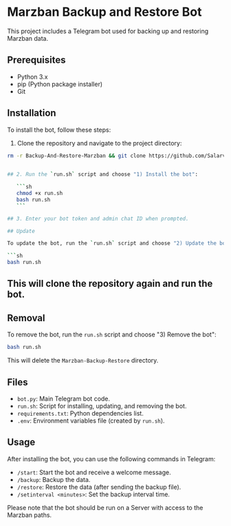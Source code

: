 
# Marzban Backup and Restore Bot

This project includes a Telegram bot used for backing up and restoring Marzban data.

## Prerequisites

- Python 3.x
- pip (Python package installer)
- Git

## Installation

To install the bot, follow these steps:

 1. Clone the repository and navigate to the project directory:

 ```sh
rm -r Backup-And-Restore-Marzban && git clone https://github.com/Salarvand-Education/Backup-And-Restore-Marzban.git && cd Backup-And-Restore-Marzban ```
    

## 2. Run the `run.sh` script and choose "1) Install the bot":

    ```sh
    chmod +x run.sh
    bash run.sh
    ```

## 3. Enter your bot token and admin chat ID when prompted.

## Update

To update the bot, run the `run.sh` script and choose "2) Update the bot":

```sh
bash run.sh
```

## This will clone the repository again and run the bot.

## Removal

To remove the bot, run the `run.sh` script and choose "3) Remove the bot":

```sh
bash run.sh
```

This will delete the `Marzban-Backup-Restore` directory.

## Files

- `bot.py`: Main Telegram bot code.
- `run.sh`: Script for installing, updating, and removing the bot.
- `requirements.txt`: Python dependencies list.
- `.env`: Environment variables file (created by `run.sh`).

## Usage

After installing the bot, you can use the following commands in Telegram:

- `/start`: Start the bot and receive a welcome message.
- `/backup`: Backup the data.
- `/restore`: Restore the data (after sending the backup file).
- `/setinterval <minutes>`: Set the backup interval time.

Please note that the bot should be run on a Server with access to the Marzban paths.

